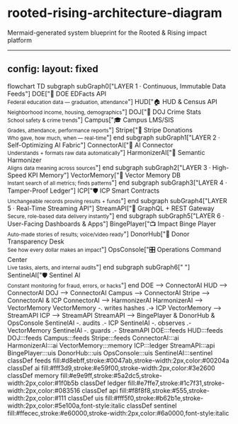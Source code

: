 # rooted-rising-architecture-diagram
Mermaid-generated system blueprint for the Rooted &amp; Rising impact platform

---
config:
  layout: fixed
---
flowchart TD
 subgraph subGraph0["LAYER 1 · Continuous, Immutable Data Feeds"]
        DOE["📘 DOE EDFacts API<br><small>Federal education data — graduation, attendance</small>"]
        HUD["🏠 HUD &amp; Census API<br><small>Neighborhood income, housing, demographics</small>"]
        DOJ["🚨 DOJ Crime Stats<br><small>School safety &amp; crime trends</small>"]
        Campus["🎓 Campus LMS/SIS<br><small>Grades, attendance, performance reports</small>"]
        Stripe["💸 Stripe Donations<br><small>Who gave, how much, when — real-time</small>"]
  end
 subgraph subGraph1["LAYER 2 · Self-Optimizing AI Fabric"]
        ConnectorAI["🔗 AI Connector<br><small>Understands + formats raw data automatically</small>"]
        HarmonizerAI["🔎 Semantic Harmonizer<br><small>Aligns data meaning across sources</small>"]
  end
 subgraph subGraph2["LAYER 3 · High-Speed KPI Memory"]
        VectorMemory["🧠 Vector Memory DB<br><small>Instant search of all metrics; finds patterns</small>"]
  end
 subgraph subGraph3["LAYER 4 · Tamper-Proof Ledger"]
        ICP["🛡️ ICP Smart Contracts<br><small>Unchangeable records proving results + funds</small>"]
  end
 subgraph subGraph4["LAYER 5 · Real-Time Streaming API"]
        StreamAPI["🚦 GraphQL + REST Gateway<br><small>Secure, role-based data delivery instantly</small>"]
  end
 subgraph subGraph5["LAYER 6 · User-Facing Dashboards & Apps"]
        BingePlayer["📺 Impact Binge Player<br><small>Auto-made stories of results; voice/video ready</small>"]
        DonorHub["🎁 Donor Transparency Desk<br><small>See how every dollar makes an impact</small>"]
        OpsConsole["🎛️ Operations Command Center<br><small>Live tasks, alerts, and internal audits</small>"]
  end
 subgraph subGraph6[" "]
        SentinelAI["🛡️ Sentinel AI<br><small>Constant monitoring for fraud, errors, or hacks</small>"]
  end
    DOE --> ConnectorAI
    HUD --> ConnectorAI
    DOJ --> ConnectorAI
    Campus --> ConnectorAI
    Stripe --> ConnectorAI & ICP
    ConnectorAI --> HarmonizerAI
    HarmonizerAI --> VectorMemory
    VectorMemory -. writes hashes .-> ICP
    VectorMemory --> StreamAPI
    ICP --> StreamAPI
    StreamAPI --> BingePlayer & DonorHub & OpsConsole
    SentinelAI -. audits .- ICP
    SentinelAI -. observes .- VectorMemory
    SentinelAI -. guards .- StreamAPI
     DOE:::feeds
     HUD:::feeds
     DOJ:::feeds
     Campus:::feeds
     Stripe:::feeds
     ConnectorAI:::ai
     HarmonizerAI:::ai
     VectorMemory:::memory
     ICP:::ledger
     StreamAPI:::api
     BingePlayer:::uis
     DonorHub:::uis
     OpsConsole:::uis
     SentinelAI:::sentinel
    classDef feeds fill:#d8ebff,stroke:#0047ab,stroke-width:2px,color:#00204a
    classDef ai fill:#fff3d9,stroke:#e59f00,stroke-width:2px,color:#3e2600
    classDef memory fill:#e9e9ff,stroke:#5a2dc5,stroke-width:2px,color:#1f0b5b
    classDef ledger fill:#e7ffe7,stroke:#1c7f31,stroke-width:2px,color:#083516
    classDef api fill:#f8f8f8,stroke:#555,stroke-width:2px,color:#111
    classDef uis fill:#fff5f0,stroke:#b62b1e,stroke-width:2px,color:#5e100a,font-style:italic
    classDef sentinel fill:#ffecec,stroke:#e60000,stroke-width:2px,color:#6a0000,font-style:italic

